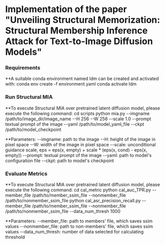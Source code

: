 # Implementation of the paper "Unveiling Structural Memorization: Structural Membership Inference Attack for Text-to-Image Diffusion Models"

### Requirements

**A suitable conda environment named ldm can be created and activated with:
conda env create -f environment.yaml
conda activate ldm

### Run Structural MIA

**To execute Structural MIA over pretrained latent diffusion model, please execute the following command:
cd scripts
python mia.py --imgname /path/to/image_dir/image_name --H 256 --W 256 --scale 1.0 --prompt textual prompt of the image --yaml /path/to/model_yaml_file --ckpt /path/to/model_checkpoint

**Parameters:
--imgname: path to the image
--H: height of the image in pixel space
--W: width of the image in pixel space
--scale: unconditional guidance scale, eps = eps(x, empty) + scale * (eps(x, cond) - eps(x, empty))
--prompt: textual prompt of the image
--yaml: path to model's configuration file
--ckpt: path to model's checkpoint

### Evaluate Metrics
**To execute Structural MIA over pretrained latent diffusion model, please execute the following command:
cd cal_metric
python cal_auc_TPR.py --member_file /path/to/member_ssim_file --nonmember_file /path/to/nonmember_ssim_file
python cal_asr_precision_recall.py --member_file /path/to/member_ssim_file --nonmember_file /path/to/nonmember_ssim_file --data_num_thresh 1000

**Parameters:
--member_file: path to members' file, which saves ssim values
--nonmember_file: path to non-members' file, which saves ssim values
--data_num_thresh: number of data selected for calculating threshold
